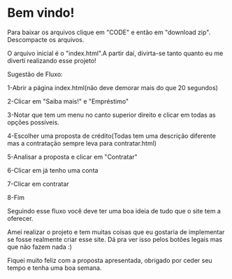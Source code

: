 <h1>Bem vindo!</h1>
<p></p>
Para baixar os arquivos clique em "CODE" e então em "download zip". Descompacte os arquivos.
<p></p>
O arquivo inicial é o "index.html".A partir daí, divirta-se tanto quanto eu me diverti realizando esse projeto!
<p></p>
Sugestão de Fluxo:
<p></p>
1-Abrir a página index.html(não deve demorar mais do que 20 segundos)
<p></p>
2-Clicar em "Saiba mais!" e "Empréstimo"
<p></p>
3-Notar que tem um menu no canto superior direito e clicar em todas as opções possíveis.
<p></p>
4-Escolher uma proposta de crédito(Todas tem uma descrição diferente mas a contratação sempre leva para contratar.html)
<p></p>
5-Analisar a proposta e clicar em "Contratar"
<p></p>
6-Clicar em já tenho uma conta
<p></p>
7-Clicar em contratar
<p></p>
8-Fim
<p></p>
Seguindo esse fluxo você deve ter uma boa ideia de tudo que o site tem a oferecer.
<p></p>
Amei realizar o projeto e tem muitas coisas que eu gostaria de implementar se fosse realmente criar esse site. Dá pra ver isso pelos botões legais mas que não fazem nada :)
<p></p>
Fiquei muito feliz com a proposta apresentada, obrigado por ceder seu tempo e tenha uma boa semana.
